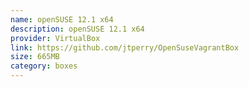 ```yaml
---
name: openSUSE 12.1 x64
description: openSUSE 12.1 x64
provider: VirtualBox
link: https://github.com/jtperry/OpenSuseVagrantBox
size: 665MB
category: boxes
---
```


